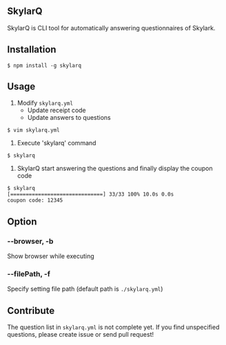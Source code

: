 ## SkylarQ
SkylarQ is CLI tool for automatically answering questionnaires of Skylark.

## Installation
```Shell
$ npm install -g skylarq
```

## Usage
1. Modify `skylarq.yml`
    * Update receipt code
    * Update answers to questions 
```Shell
$ vim skylarq.yml
```

1. Execute 'skylarq' command
```Shell
$ skylarq
```

1. SkylarQ start answering the questions and finally display the coupon code
```Shell
$ skylarq
[==============================] 33/33 100% 10.0s 0.0s
coupon code: 12345
```

## Option
### --browser, -b
Show browser while executing

### --filePath, -f
Specify setting file path (default path is `./skylarq.yml`)

## Contribute
The question list in `skylarq.yml` is not complete yet.
If you find unspecified questions, please create issue or send pull request!
